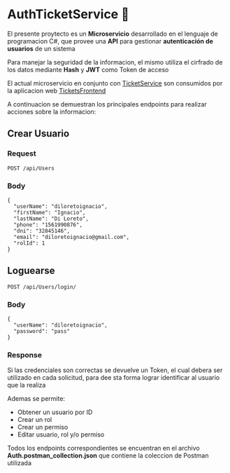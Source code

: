 # AuthTicketService 🔐

El presente proytecto es un **Microservicio** desarrollado en el lenguaje de programacion C#, que provee una **API** para gestionar **autenticación de usuarios** de un sistema

Para manejar la seguridad de la informacion, el mismo utiliza el cirfrado de los datos mediante **Hash** y **JWT** como Token de acceso

El actual microservicio en conjunto con [TicketService](https://github.com/diloretoignacio/TicketService) son consumidos por la aplicacion web [TicketsFrontend](https://github.com/diloretoignacio/TicketsFrontend)

A continuacion se demuestran los principales endpoints para realizar acciones sobre la informacion:
## Crear Usuario
### Request
```
POST /api/Users
```
### Body
```
{
  "userName": "diloretoignacio",
  "firstName": "Ignacio",
  "lastName": "Di Loreto",
  "phone": "1561990876",
  "dni": "32845146",
  "email": "diloretoignacio@gmail.com",
  "rolId": 1
}
```

## Loguearse
```
POST /api/Users/login/
```
### Body
```
{
  "userName": "diloretoignacio",
  "password": "pass"  
}
```
### Response
Si las credenciales son correctas se devuelve un Token, el cual debera ser utilizado en cada solicitud, para dee sta forma lograr identificar al usuario que la realiza


Ademas se permite:

* Obtener un usuario por ID
* Crear un rol
* Crear un permiso
* Editar usuario, rol y/o permiso

Todos los endpoints correspondientes se encuentran en el archivo **Auth.postman_collection.json** que contiene la coleccion de Postman utilizada


